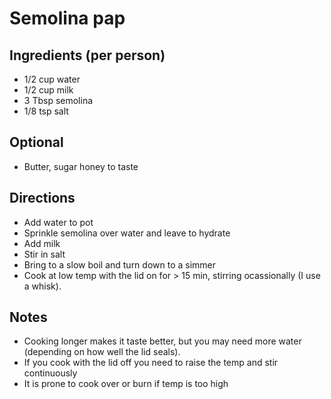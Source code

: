 # Semolina pap

## Ingredients (per person)
* 1/2 cup water
* 1/2 cup milk
* 3 Tbsp semolina
* 1/8 tsp salt

## Optional
* Butter, sugar honey to taste

## Directions
* Add water to pot
* Sprinkle semolina over water and leave to hydrate
* Add milk
* Stir in salt
* Bring to a slow boil and turn down to a simmer
* Cook at low temp with the lid on for > 15 min, stirring ocassionally (I use a whisk).

## Notes
* Cooking longer makes it taste better, but you may need more water (depending on how well the lid seals).
* If you cook with the lid off you need to raise the temp and stir continuously
* It is prone to cook over or burn if temp is too high

